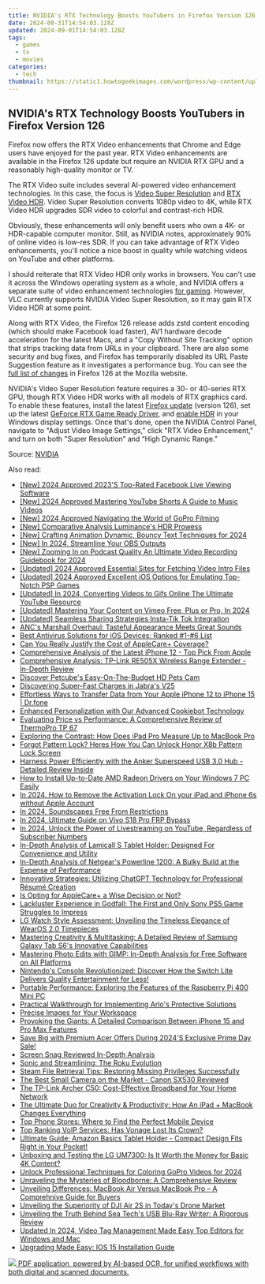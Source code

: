 ```yaml
---
title: NVIDIA's RTX Technology Boosts YouTubers in Firefox Version 126
date: 2024-08-31T14:54:03.128Z
updated: 2024-09-01T14:54:03.128Z
tags:
  - games
  - tv
  - movies
categories:
  - tech
thumbnail: https://static1.howtogeekimages.com/wordpress/wp-content/uploads/2023/12/firefox-hero-1.png
---
```


## NVIDIA's RTX Technology Boosts YouTubers in Firefox Version 126

Firefox now offers the RTX Video enhancements that Chrome and Edge users have enjoyed for the past year. RTX Video enhancements are available in the Firefox 126 update but require an NVIDIA RTX GPU and a reasonably high-quality monitor or TV.

 The RTX Video suite includes several AI-powered video enhancement technologies. In this case, the focus is [Video Super Resolution](https://extra-skills.techidaily.com/2024-approved-instagram-shout-out-for-podcast-fans/) and [RTX Video HDR](https://ios-unlock.techidaily.com/in-2024-8-safe-and-effective-methods-to-unlock-your-apple-iphone-15-pro-without-a-passcode-by-drfone-ios/). Video Super Resolution converts 1080p video to 4K, while RTX Video HDR upgrades SDR video to colorful and contrast-rich HDR.

 Obviously, these enhancements will only benefit users who own a 4K- or HDR-capable computer monitor. Still, as NVIDIA notes, approximately 90% of online video is low-res SDR. If you can take advantage of RTX Video enhancements, you'll notice a nice boost in quality while watching videos on YouTube and other platforms.

 I should reiterate that RTX Video HDR only works in browsers. You can't use it across the Windows operating system as a whole, and NVIDIA offers a separate suite of video enhancement technologies [for gaming](https://desktop-recording.techidaily.com/new-2024-approved-capture-master-high-res-screen-record/). However, VLC currently supports NVIDIA Video Super Resolution, so it may gain RTX Video HDR at some point.

 Along with RTX Video, the Firefox 126 release adds zstd content encoding (which should make Facebook load faster), AV1 hardware decode acceleration for the latest Macs, and a "Copy Without Site Tracking" option that strips tracking data from URLs in your clipboard. There are also some security and bug fixes, and Firefox has temporarily disabled its URL Paste Suggestion feature as it investigates a performance bug. You can see the [full list of changes](https://www.mozilla.org/en-US/firefox/126.0/releasenotes/) in Firefox 126 at the Mozilla website.

 NVIDIA's Video Super Resolution feature requires a 30- or 40-series RTX GPU, though RTX Video HDR works with all models of RTX graphics card. To enable these features, install the latest [Firefox update](https://www.mozilla.org/en-US/firefox/new/) (version 126), set up the latest [GeForce RTX Game Ready Driver](https://www.nvidia.com/en-us/geforce/game-ready-drivers/), and [enable HDR](https://sim-unlock.techidaily.com/in-2024-android-unlock-code-sim-unlock-your-itel-p55-phone-and-remove-locked-screen-by-drfone-android/) in your Windows display settings. Once that's done, open the NVIDIA Control Panel, navigate to "Adjust Video Image Settings," click "RTX Video Enhancement," and turn on both "Super Resolution” and “High Dynamic Range.”

 Source: [NVIDIA](https://blogs.nvidia.com/blog/ai-decoded-rtxvideo-firefox/)

<ins class="adsbygoogle"
     style="display:block"
     data-ad-format="autorelaxed"
     data-ad-client="ca-pub-7571918770474297"
     data-ad-slot="1223367746"></ins>



<ins class="adsbygoogle"
     style="display:block"
     data-ad-client="ca-pub-7571918770474297"
     data-ad-slot="8358498916"
     data-ad-format="auto"
     data-full-width-responsive="true"></ins>

<span class="atpl-alsoreadstyle">Also read:</span>
<div><ul>
<li><a href="https://facebook-video-recording.techidaily.com/new-2024-approved-2023s-top-rated-facebook-live-viewing-software/"><u>[New] 2024 Approved  2023'S Top-Rated Facebook Live Viewing Software</u></a></li>
<li><a href="https://youtube-zero.techidaily.com/024-approved-mastering-youtube-shorts-a-guide-to-music-videos/"><u>[New] 2024 Approved  Mastering YouTube Shorts  A Guide to Music Videos</u></a></li>
<li><a href="https://vp-tips.techidaily.com/new-2024-approved-navigating-the-world-of-gopro-filming/"><u>[New] 2024 Approved  Navigating the World of GoPro Filming</u></a></li>
<li><a href="https://extra-resources.techidaily.com/new-comparative-analysis-luminances-hdr-prowess/"><u>[New] Comparative Analysis  Luminance's HDR Prowess</u></a></li>
<li><a href="https://facebook-video-share.techidaily.com/new-crafting-animation-dynamic-bouncy-text-techniques-for-2024/"><u>[New] Crafting Animation  Dynamic, Bouncy Text Techniques for 2024</u></a></li>
<li><a href="https://visual-screen-recording.techidaily.com/new-in-2024-streamline-your-obs-outputs/"><u>[New] In 2024, Streamline Your OBS Outputs</u></a></li>
<li><a href="https://visual-screen-recording.techidaily.com/new-zooming-in-on-podcast-quality-an-ultimate-video-recording-guidebook-for-2024/"><u>[New] Zooming In on Podcast Quality  An Ultimate Video Recording Guidebook for 2024</u></a></li>
<li><a href="https://facebook-record-videos.techidaily.com/updated-2024-approved-essential-sites-for-fetching-video-intro-files/"><u>[Updated] 2024 Approved  Essential Sites for Fetching Video Intro Files</u></a></li>
<li><a href="https://desktop-recording.techidaily.com/updated-2024-approved-excellent-ios-options-for-emulating-top-notch-psp-games/"><u>[Updated] 2024 Approved  Excellent iOS Options for Emulating Top-Notch PSP Games</u></a></li>
<li><a href="https://facebook-record-videos.techidaily.com/updated-in-2024-converting-videos-to-gifs-online-the-ultimate-youtube-resource/"><u>[Updated] In 2024, Converting Videos to Gifs Online  The Ultimate YouTube Resource</u></a></li>
<li><a href="https://vimeo-videos.techidaily.com/updated-mastering-your-content-on-vimeo-free-plus-or-pro-in-2024/"><u>[Updated] Mastering Your Content on Vimeo  Free, Plus or Pro, In 2024</u></a></li>
<li><a href="https://fox-cloud.techidaily.com/updated-seamless-sharing-strategies-insta-tik-tok-integration/"><u>[Updated] Seamless Sharing Strategies  Insta-Tik Tok Integration</u></a></li>
<li><a href="https://buynow-reviews.techidaily.com/ancs-marshall-overhaul-tasteful-appearance-meets-great-sounds/"><u>ANC's Marshall Overhaul: Tasteful Appearance Meets Great Sounds</u></a></li>
<li><a href="https://buynow-reviews.techidaily.com/best-antivirus-solutions-for-ios-devices-ranked-1-6-list/"><u>Best Antivirus Solutions for iOS Devices: Ranked #1-#6 List</u></a></li>
<li><a href="https://buynow-reviews.techidaily.com/can-you-really-justify-the-cost-of-applecareplus-coverage/"><u>Can You Really Justify the Cost of AppleCare+ Coverage?</u></a></li>
<li><a href="https://buynow-reviews.techidaily.com/comprehensive-analysis-of-the-latest-iphone-12-top-pick-from-apple/"><u>Comprehensive Analysis of the Latest iPhone 12 - Top Pick From Apple</u></a></li>
<li><a href="https://buynow-reviews.techidaily.com/comprehensive-analysis-tp-link-re505x-wireless-range-extender-in-depth-review/"><u>Comprehensive Analysis: TP-Link RE505X Wireless Range Extender - In-Depth Review</u></a></li>
<li><a href="https://buynow-reviews.techidaily.com/discover-petcubes-easy-on-the-budget-hd-pets-cam/"><u>Discover Petcube's Easy-On-The-Budget HD Pets Cam</u></a></li>
<li><a href="https://buynow-reviews.techidaily.com/discovering-super-fast-charges-in-jabras-v25/"><u>Discovering Super-Fast Charges in Jabra's V25</u></a></li>
<li><a href="https://iphone-transfer.techidaily.com/effortless-ways-to-transfer-data-from-your-apple-iphone-12-to-iphone-15-drfone-by-drfone-transfer-from-ios/"><u>Effortless Ways to Transfer Data from Your Apple iPhone 12 to iPhone 15 | Dr.fone</u></a></li>
<li><a href="https://some-guidance.techidaily.com/enhanced-personalization-with-our-advanced-cookiebot-technology/"><u>Enhanced Personalization with Our Advanced Cookiebot Technology</u></a></li>
<li><a href="https://buynow-reviews.techidaily.com/evaluating-price-vs-performance-a-comprehensive-review-of-thermopro-tp-67/"><u>Evaluating Price vs Performance: A Comprehensive Review of ThermoPro TP 67</u></a></li>
<li><a href="https://buynow-reviews.techidaily.com/exploring-the-contrast-how-does-ipad-pro-measure-up-to-macbook-pro/"><u>Exploring the Contrast: How Does iPad Pro Measure Up to MacBook Pro</u></a></li>
<li><a href="https://unlock-android.techidaily.com/forgot-pattern-lock-heres-how-you-can-unlock-honor-x8b-pattern-lock-screen-by-drfone-android/"><u>Forgot Pattern Lock? Heres How You Can Unlock Honor X8b Pattern Lock Screen</u></a></li>
<li><a href="https://buynow-reviews.techidaily.com/harness-power-efficiently-with-the-anker-superspeed-usb-30-hub-detailed-review-inside/"><u>Harness Power Efficiently with the Anker Superspeed USB 3.0 Hub - Detailed Review Inside</u></a></li>
<li><a href="https://win-dash.techidaily.com/how-to-install-up-to-date-amd-radeon-drivers-on-your-windows-7-pc-easily/"><u>How to Install Up-to-Date AMD Radeon Drivers on Your Windows 7 PC Easily</u></a></li>
<li><a href="https://activate-lock.techidaily.com/in-2024-how-to-remove-the-activation-lock-on-your-ipad-and-iphone-6s-without-apple-account-by-drfone-ios/"><u>In 2024, How to Remove the Activation Lock On your iPad and iPhone 6s without Apple Account</u></a></li>
<li><a href="https://extra-skills.techidaily.com/in-2024-soundscapes-free-from-restrictions/"><u>In 2024, Soundscapes Free From Restrictions</u></a></li>
<li><a href="https://bypass-frp.techidaily.com/in-2024-ultimate-guide-on-vivo-s18-pro-frp-bypass-by-drfone-android/"><u>In 2024, Ultimate Guide on Vivo S18 Pro FRP Bypass</u></a></li>
<li><a href="https://some-guidance.techidaily.com/in-2024-unlock-the-power-of-livestreaming-on-youtube-regardless-of-subscriber-numbers/"><u>In 2024, Unlock the Power of Livestreaming on YouTube, Regardless of Subscriber Numbers</u></a></li>
<li><a href="https://buynow-reviews.techidaily.com/in-depth-analysis-of-lamicall-s-tablet-holder-designed-for-convenience-and-utility/"><u>In-Depth Analysis of Lamicall S Tablet Holder: Designed For Convenience and Utility</u></a></li>
<li><a href="https://buynow-reviews.techidaily.com/in-depth-analysis-of-netgears-powerline-1200-a-bulky-build-at-the-expense-of-performance/"><u>In-Depth Analysis of Netgear's Powerline 1200: A Bulky Build at the Expense of Performance</u></a></li>
<li><a href="https://tech-revival.techidaily.com/innovative-strategies-utilizing-chatgpt-technology-for-professional-resume-creation/"><u>Innovative Strategies: Utilizing ChatGPT Technology for Professional Résumé Creation</u></a></li>
<li><a href="https://buynow-reviews.techidaily.com/is-opting-for-applecareplus-a-wise-decision-or-not/"><u>Is Opting for AppleCare+ a Wise Decision or Not?</u></a></li>
<li><a href="https://buynow-info.techidaily.com/lackluster-experience-in-godfall-the-first-and-only-sony-ps5-game-struggles-to-impress/"><u>Lackluster Experience in Godfall: The First and Only Sony PS5 Game Struggles to Impress</u></a></li>
<li><a href="https://buynow-reviews.techidaily.com/lg-watch-style-assessment-unveiling-the-timeless-elegance-of-wearos-20-timepieces/"><u>LG Watch Style Assessment: Unveiling the Timeless Elegance of WearOS 2.0 Timepieces</u></a></li>
<li><a href="https://buynow-reviews.techidaily.com/mastering-creativity-and-multitasking-a-detailed-review-of-samsung-galaxy-tab-s6s-innovative-capabilities/"><u>Mastering Creativity & Multitasking: A Detailed Review of Samsung Galaxy Tab S6's Innovative Capabilities</u></a></li>
<li><a href="https://buynow-reviews.techidaily.com/mastering-photo-edits-with-gimp-in-depth-analysis-for-free-software-on-all-platforms/"><u>Mastering Photo Edits with GIMP: In-Depth Analysis for Free Software on All Platforms</u></a></li>
<li><a href="https://buynow-reviews.techidaily.com/nintendos-console-revolutionized-discover-how-the-switch-lite-delivers-quality-entertainment-for-less/"><u>Nintendo's Console Revolutionized: Discover How the Switch Lite Delivers Quality Entertainment for Less!</u></a></li>
<li><a href="https://buynow-reviews.techidaily.com/portable-performance-exploring-the-features-of-the-raspberry-pi-400-mini-pc/"><u>Portable Performance: Exploring the Features of the Raspberry Pi 400 Mini PC</u></a></li>
<li><a href="https://buynow-reviews.techidaily.com/practical-walkthrough-for-implementing-arlos-protective-solutions/"><u>Practical Walkthrough for Implementing Arlo's Protective Solutions</u></a></li>
<li><a href="https://network-issues.techidaily.com/precise-images-for-your-workspace/"><u>Precise Images for Your Workspace</u></a></li>
<li><a href="https://buynow-reviews.techidaily.com/provoking-the-giants-a-detailed-comparison-between-iphone-15-and-pro-max-features/"><u>Provoking the Giants: A Detailed Comparison Between iPhone 15 and Pro Max Features</u></a></li>
<li><a href="https://buynow-reviews.techidaily.com/save-big-with-premium-acer-offers-during-2024s-exclusive-prime-day-sale/"><u>Save Big with Premium Acer Offers During 2024'S Exclusive Prime Day Sale!</u></a></li>
<li><a href="https://video-capture.techidaily.com/screen-snag-reviewed-in-depth-analysis/"><u>Screen Snag Reviewed  In-Depth Analysis</u></a></li>
<li><a href="https://buynow-reviews.techidaily.com/sonic-and-streamlining-the-roku-evolution/"><u>Sonic and Streamlining: The Roku Evolution</u></a></li>
<li><a href="https://win-howtos.techidaily.com/steam-file-retrieval-tips-restoring-missing-privileges-successfully/"><u>Steam File Retrieval Tips: Restoring Missing Privileges Successfully</u></a></li>
<li><a href="https://buynow-reviews.techidaily.com/the-best-small-camera-on-the-market-canon-sx530-reviewed/"><u>The Best Small Camera on the Market - Canon SX530 Reviewed</u></a></li>
<li><a href="https://buynow-reviews.techidaily.com/the-tp-link-archer-c50-cost-effective-broadband-for-your-home-network/"><u>The TP-Link Archer C50: Cost-Effective Broadband for Your Home Network</u></a></li>
<li><a href="https://techno-recovery.techidaily.com/the-ultimate-duo-for-creativity-and-productivity-how-an-ipad-plus-macbook-changes-everything/"><u>The Ultimate Duo for Creativity & Productivity: How An iPad + MacBook Changes Everything</u></a></li>
<li><a href="https://buynow-reviews.techidaily.com/top-phone-stores-where-to-find-the-perfect-mobile-device/"><u>Top Phone Stores: Where to Find the Perfect Mobile Device</u></a></li>
<li><a href="https://buynow-reviews.techidaily.com/top-ranking-voip-services-has-vonage-lost-its-crown/"><u>Top Ranking VoIP Services: Has Vonage Lost Its Crown?</u></a></li>
<li><a href="https://buynow-reviews.techidaily.com/ultimate-guide-amazon-basics-tablet-holder-compact-design-fits-right-in-your-pocket/"><u>Ultimate Guide: Amazon Basics Tablet Holder - Compact Design Fits Right in Your Pocket!</u></a></li>
<li><a href="https://buynow-reviews.techidaily.com/unboxing-and-testing-the-lg-um7300-is-it-worth-the-money-for-basic-4k-content/"><u>Unboxing and Testing the LG UM7300: Is It Worth the Money for Basic 4K Content?</u></a></li>
<li><a href="https://fox-cloud.techidaily.com/unlock-professional-techniques-for-coloring-gopro-videos-for-2024/"><u>Unlock Professional Techniques for Coloring GoPro Videos for 2024</u></a></li>
<li><a href="https://buynow-reviews.techidaily.com/unraveling-the-mysteries-of-bloodborne-a-comprehensive-review/"><u>Unraveling the Mysteries of Bloodborne: A Comprehensive Review</u></a></li>
<li><a href="https://buynow-reviews.techidaily.com/unveiling-differences-macbook-air-versus-macbook-pro-a-comprehnive-guide-for-buyers/"><u>Unveiling Differences: MacBook Air Versus MacBook Pro – A Comprehnive Guide for Buyers</u></a></li>
<li><a href="https://buynow-reviews.techidaily.com/unveiling-the-superiority-of-dji-air-2s-in-todays-drone-market/"><u>Unveiling the Superiority of DJI Air 2S in Today's Drone Market</u></a></li>
<li><a href="https://buynow-reviews.techidaily.com/unveiling-the-truth-behind-sea-techs-usb-blu-ray-writer-a-rigorous-review/"><u>Unveiling the Truth Behind Sea Tech's USB Blu-Ray Writer: A Rigorous Review</u></a></li>
<li><a href="https://smart-video-creator.techidaily.com/updated-in-2024-video-tag-management-made-easy-top-editors-for-windows-and-mac/"><u>Updated In 2024, Video Tag Management Made Easy Top Editors for Windows and Mac</u></a></li>
<li><a href="https://buynow-reviews.techidaily.com/upgrading-made-easy-ios-15-installation-guide/"><u>Upgrading Made Easy: IOS 15 Installation Guide</u></a></li>
</ul></div>

<!-- affiliate ads begin -->
<a href="https://checkout.abbyy.com/order/checkout.php?PRODS=39254762&QTY=1&AFFILIATE=108875&CART=1"> <img src="https://secure.avangate.com/images/merchant/0e5fb5c76fca16adbee503c9aff393cd/products/11_FR-Badges-NEW-FR-Standard-16-WIN-200.png" border="0"> PDF application, powered by AI-based OCR, for unified workflows with both digital and scanned documents. </a>
<!-- affiliate ads end -->